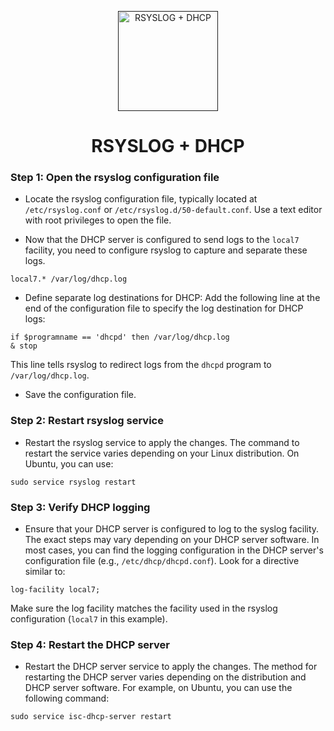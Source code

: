 <p align="center">
  <a href="">
    <img src="../img/rsyslog+dhcp.png" alt="RSYSLOG + DHCP" width="160" height="160">
  </a>
  <h1 align="center">RSYSLOG + DHCP</h1>
</p>

### Step 1: Open the rsyslog configuration file

- Locate the rsyslog configuration file, typically located at ``/etc/rsyslog.conf`` or ``/etc/rsyslog.d/50-default.conf``. Use a text editor with root privileges to open the file.

- Now that the DHCP server is configured to send logs to the ``local7`` facility, you need to configure rsyslog to capture and separate these logs.

````
local7.* /var/log/dhcp.log
````

- Define separate log destinations for DHCP: Add the following line at the end of the configuration file to specify the log destination for DHCP logs:

````
if $programname == 'dhcpd' then /var/log/dhcp.log
& stop
````

This line tells rsyslog to redirect logs from the ``dhcpd`` program to ``/var/log/dhcp.log``.

- Save the configuration file.

### Step 2: Restart rsyslog service

- Restart the rsyslog service to apply the changes. The command to restart the service varies depending on your Linux distribution. On Ubuntu, you can use:

````
sudo service rsyslog restart
````

### Step 3: Verify DHCP logging

- Ensure that your DHCP server is configured to log to the syslog facility. The exact steps may vary depending on your DHCP server software. In most cases, you can find the logging configuration in the DHCP server's configuration file (e.g., ``/etc/dhcp/dhcpd.conf``). Look for a directive similar to:

````
log-facility local7;
````

Make sure the log facility matches the facility used in the rsyslog configuration (``local7`` in this example).

### Step 4: Restart the DHCP server

- Restart the DHCP server service to apply the changes. The method for restarting the DHCP server varies depending on the distribution and DHCP server software. For example, on Ubuntu, you can use the following command:

````
sudo service isc-dhcp-server restart
````
